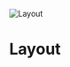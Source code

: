 ![Layout](https://github.com/Ouma254/Layout/assets/100923180/7f1bced0-4eb1-4188-9d66-ee91cc51e833)
# Layout
